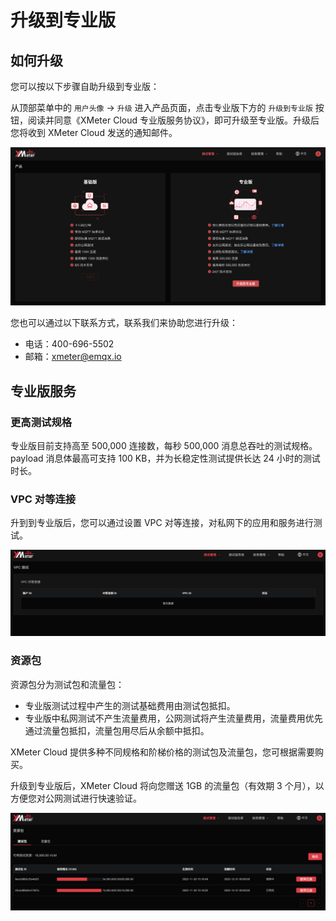 # 升级到专业版

## 如何升级

您可以按以下步骤自助升级到专业版：

从顶部菜单中的 `用户头像` -> `升级` 进入产品页面，点击专业版下方的 `升级到专业版` 按钮，阅读并同意《XMeter Cloud 专业版服务协议》，即可升级至专业版。升级后您将收到 XMeter Cloud 发送的通知邮件。

![upgrade](../_assets/upgrade.png)

您也可以通过以下联系方式，联系我们来协助您进行升级：

* 电话：400-696-5502
* 邮箱：xmeter@emqx.io


## 专业版服务

### 更高测试规格

专业版目前支持高至 500,000 连接数，每秒 500,000 消息总吞吐的测试规格。payload 消息体最高可支持 100 KB，并为长稳定性测试提供长达 24 小时的测试时长。

### VPC 对等连接

升到到专业版后，您可以通过设置 VPC 对等连接，对私网下的应用和服务进行测试。

![vpc](../_assets/upgrade_vpc.png)

### 资源包

资源包分为测试包和流量包：

- 专业版测试过程中产生的测试基础费用由测试包抵扣。
- 专业版中私网测试不产生流量费用，公网测试将产生流量费用，流量费用优先通过流量包抵扣，流量包用尽后从余额中抵扣。

XMeter Cloud 提供多种不同规格和阶梯价格的测试包及流量包，您可根据需要购买。

升级到专业版后，XMeter Cloud 将向您赠送 1GB 的流量包（有效期 3 个月），以方便您对公网测试进行快速验证。

![resource-pack](../_assets/upgrade_resource_pack.png)
